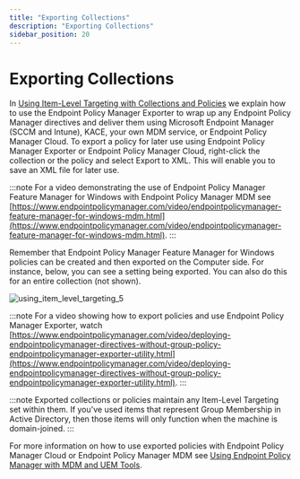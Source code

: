 ```yaml
---
title: "Exporting Collections"
description: "Exporting Collections"
sidebar_position: 20
---
```


# Exporting Collections

In
[Using Item-Level Targeting with Collections and Policies](/docs/endpointpolicymanager/manuals/desktopautomationand/remotedesktopprotoco/itemleveltargeting/overview.md)
we explain how to use the Endpoint Policy Manager Exporter to wrap up any Endpoint Policy Manager
directives and deliver them using Microsoft Endpoint Manager (SCCM and Intune), KACE, your own MDM
service, or Endpoint Policy Manager Cloud. To export a policy for later use using Endpoint Policy
Manager Exporter or Endpoint Policy Manager Cloud, right-click the collection or the policy and
select Export to XML. This will enable you to save an XML file for later use.

:::note
For a video demonstrating the use of Endpoint Policy Manager Feature Manager for Windows
with Endpoint Policy Manager MDM see
[https://www.endpointpolicymanager.com/video/endpointpolicymanager-feature-manager-for-windows-mdm.html](https://www.endpointpolicymanager.com/video/endpointpolicymanager-feature-manager-for-windows-mdm.html).
:::


Remember that Endpoint Policy Manager Feature Manager for Windows policies can be created and then
exported on the Computer side. For instance, below, you can see a setting being exported. You can
also do this for an entire collection (not shown).

![using_item_level_targeting_5](/images/endpointpolicymanager/feature/itemleveltargeting/using_item_level_targeting_5.webp)

:::note
For a video showing how to export policies and use Endpoint Policy Manager Exporter, watch
[https://www.endpointpolicymanager.com/video/deploying-endpointpolicymanager-directives-without-group-policy-endpointpolicymanager-exporter-utility.html](https://www.endpointpolicymanager.com/video/deploying-endpointpolicymanager-directives-without-group-policy-endpointpolicymanager-exporter-utility.html).
:::


:::note
Exported collections or policies maintain any Item-Level Targeting set within them. If
you've used items that represent Group Membership in Active Directory, then those items will only
function when the machine is domain-joined.
:::


For more information on how to use exported policies with Endpoint Policy Manager Cloud or Endpoint
Policy Manager MDM see
[Using Endpoint Policy Manager with MDM and UEM Tools](/docs/endpointpolicymanager/manuals/introductionandquick/mdm/uemtools/uemtools.md). 
